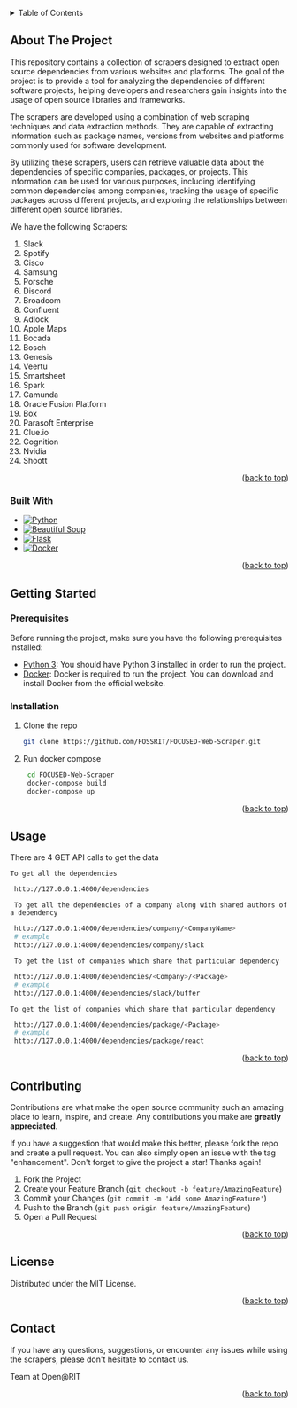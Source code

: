 <!-- Improved compatibility of back to top link: See: https://github.com/othneildrew/Best-README-Template/pull/73 -->
<a name="readme-top"></a>

<!-- TABLE OF CONTENTS -->
<details>
  <summary>Table of Contents</summary>
  <ol>
    <li>
      <a href="#about-the-project">About The Project</a>
      <ul>
        <li><a href="#built-with">Built With</a></li>
      </ul>
    </li>
    <li>
      <a href="#getting-started">Getting Started</a>
      <ul>
        <li><a href="#prerequisites">Prerequisites</a></li>
        <li><a href="#installation">Installation</a></li>
      </ul>
    </li>
    <li><a href="#usage">Usage</a></li>
    <li><a href="#roadmap">Roadmap</a></li>
    <li><a href="#contributing">Contributing</a></li>
    <li><a href="#license">License</a></li>
    <li><a href="#contact">Contact</a></li>
    <li><a href="#acknowledgments">Acknowledgments</a></li>
  </ol>
</details>

<!-- ABOUT THE PROJECT -->
## About The Project

This repository contains a collection of scrapers designed to extract open source dependencies from various websites and platforms. The goal of the project is to provide a tool for analyzing the dependencies of different software projects, helping developers and researchers gain insights into the usage of open source libraries and frameworks.

The scrapers are developed using a combination of web scraping techniques and data extraction methods. They are capable of extracting information such as package names, versions from websites and platforms commonly used for software development.

By utilizing these scrapers, users can retrieve valuable data about the dependencies of specific companies, packages, or projects. This information can be used for various purposes, including identifying common dependencies among companies, tracking the usage of specific packages across different projects, and exploring the relationships between different open source libraries.

We have the following Scrapers:

1. Slack
2. Spotify
3. Cisco
4. Samsung
5. Porsche
6. Discord
7. Broadcom
8. Confluent
9. Adlock
10. Apple Maps
11. Bocada
12. Bosch
13. Genesis
14. Veertu
15. Smartsheet
16. Spark
17. Camunda
18. Oracle Fusion Platform
19. Box
20. Parasoft Enterprise
21. Clue.io
22. Cognition
23. Nvidia
24. Shoott

<p align="right">(<a href="#readme-top">back to top</a>)</p>

### Built With

* [![Python][Python.com]][Python-url]
* [![Beautiful Soup][Beautifulsoup.com]][Beautifulsoup-url]
* [![Flask][Flask.com]][Flask-url]
* [![Docker][Docker.com]][Docker-url]

<p align="right">(<a href="#readme-top">back to top</a>)</p>

<!-- GETTING STARTED -->
## Getting Started

### Prerequisites

Before running the project, make sure you have the following prerequisites installed:

* [Python 3](https://www.python.org/doc/): You should have Python 3 installed in order to run the project.
* [Docker](https://www.docker.com/): Docker is required to run the project. You can download and install Docker from the official website.

### Installation

1. Clone the repo

   ```sh
   git clone https://github.com/FOSSRIT/FOCUSED-Web-Scraper.git
   ```

2. Run docker compose

   ```sh
    cd FOCUSED-Web-Scraper
    docker-compose build
    docker-compose up
   ```

<p align="right">(<a href="#readme-top">back to top</a>)</p>

<!-- USAGE EXAMPLES -->
## Usage

There are 4 GET API calls to get the data

    To get all the dependencies

  ```sh
   http://127.0.0.1:4000/dependencies  
  ```

     To get all the dependencies of a company along with shared authors of a dependency

  ```sh
   http://127.0.0.1:4000/dependencies/company/<CompanyName>
   # example
   http://127.0.0.1:4000/dependencies/company/slack 
  ```

     To get the list of companies which share that particular dependency

  ```sh
   http://127.0.0.1:4000/dependencies/<Company>/<Package>
   # example
   http://127.0.0.1:4000/dependencies/slack/buffer
  ```

    To get the list of companies which share that particular dependency

  ```sh
   http://127.0.0.1:4000/dependencies/package/<Package>
   # example
   http://127.0.0.1:4000/dependencies/package/react
  ```

<p align="right">(<a href="#readme-top">back to top</a>)</p>

<!-- CONTRIBUTING -->
## Contributing

Contributions are what make the open source community such an amazing place to learn, inspire, and create. Any contributions you make are **greatly appreciated**.

If you have a suggestion that would make this better, please fork the repo and create a pull request. You can also simply open an issue with the tag "enhancement".
Don't forget to give the project a star! Thanks again!

1. Fork the Project
2. Create your Feature Branch (`git checkout -b feature/AmazingFeature`)
3. Commit your Changes (`git commit -m 'Add some AmazingFeature'`)
4. Push to the Branch (`git push origin feature/AmazingFeature`)
5. Open a Pull Request

<p align="right">(<a href="#readme-top">back to top</a>)</p>

<!-- LICENSE -->
## License

Distributed under the MIT License.

<p align="right">(<a href="#readme-top">back to top</a>)</p>

<!-- CONTACT -->
## Contact

If you have any questions, suggestions, or encounter any issues while using the scrapers, please don't hesitate to contact us.

Team at Open@RIT

<p align="right">(<a href="#readme-top">back to top</a>)</p>

<!-- MARKDOWN LINKS & IMAGES -->
<!-- https://www.markdownguide.org/basic-syntax/#reference-style-links -->
[Python.com]: https://img.shields.io/badge/Python-0769AD?style=for-the-badge&logo=python&logoColor=white
[Python-url]: https://www.python.org/doc/
[Beautifulsoup.com]: https://img.shields.io/badge/BeautifulSoup-DD0031?style=for-the-badge&logo=beautifulsoup&logoColor=white
[Beautifulsoup-url]: https://pypi.org/project/beautifulsoup4/
[Flask.com]: https://img.shields.io/badge/Flask-4E4A56?style=for-the-badge&logo=flask&logoColor=white
[Flask-url]: https://flask.palletsprojects.com/en/2.3.x/
[Docker.com]: https://img.shields.io/badge/Docker-4F4B55?style=for-the-badge&logo=docker&logoColor=FF3E00
[Docker-url]: https://www.docker.com/
